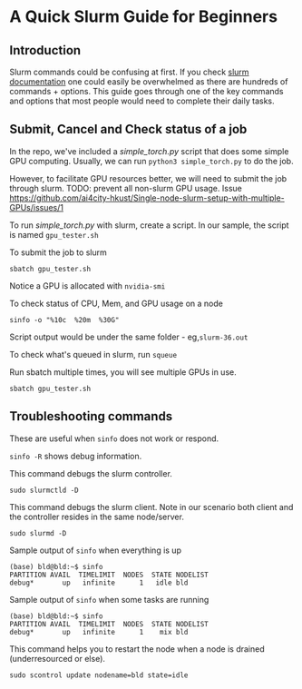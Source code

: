 # A Quick Slurm Guide for Beginners

## Introduction
Slurm commands could be confusing at first. If you check [slurm documentation](https://slurm.schedmd.com/man_index.html) one could easily be overwhelmed as there are hundreds of commands + options. This guide goes through one of the key commands and options that most people would need to complete their daily tasks.


## Submit, Cancel and Check status of a job

In the repo, we've included a *simple_torch.py* script that does some simple GPU computing.
Usually, we can run `python3 simple_torch.py` to do the job.

However, to facilitate GPU resources better, we will need to submit the job through slurm.
TODO: prevent all non-slurm GPU usage. Issue https://github.com/ai4city-hkust/Single-node-slurm-setup-with-multiple-GPUs/issues/1

To run *simple_torch.py* with slurm, create a script.
In our sample, the script is named `gpu_tester.sh`

To submit the job to slurm
```
sbatch gpu_tester.sh
```

Notice a GPU is allocated with `nvidia-smi`

To check status of CPU, Mem, and GPU usage on a node
```
sinfo -o "%10c  %20m  %30G"
```

Script output would be under the same folder - eg,`slurm-36.out`

To check what's queued in slurm, run `squeue`

Run sbatch multiple times, you will see multiple GPUs in use.
```
sbatch gpu_tester.sh
```


## Troubleshooting commands
These are useful when `sinfo` does not work or respond.

`sinfo -R` shows debug information.

This command debugs the slurm controller.
```
sudo slurmctld -D
```
This command debugs the slurm client. Note in our scenario both client and the controller resides in the same node/server.
```
sudo slurmd -D
```

Sample output of `sinfo` when everything is up
```
(base) bld@bld:~$ sinfo
PARTITION AVAIL  TIMELIMIT  NODES  STATE NODELIST
debug*       up   infinite      1   idle bld
```

Sample output of `sinfo` when some tasks are running
```
(base) bld@bld:~$ sinfo
PARTITION AVAIL  TIMELIMIT  NODES  STATE NODELIST
debug*       up   infinite      1    mix bld
```

This command helps you to restart the node when a node is drained (underresourced or else).
```
sudo scontrol update nodename=bld state=idle
```

